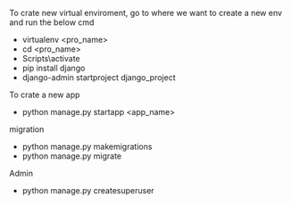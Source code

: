 To crate new virtual enviroment, go to where we want to create a new env and run the below cmd
  * virtualenv <pro_name>
  * cd <pro_name>
  * Scripts\activate
  * pip install django
  * django-admin startproject django_project


To crate a new app

  * python manage.py startapp <app_name>

migration

  * python manage.py makemigrations
  * python manage.py migrate

Admin

  * python manage.py createsuperuser

